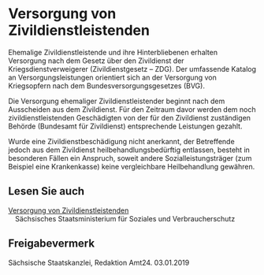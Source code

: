 # Versorgung von Zivildienstleistenden

Ehemalige Zivildienstleistende und ihre Hinterbliebenen erhalten Versorgung nach dem Gesetz über den Zivildienst der Kriegsdienstverweigerer (Zivildienstgesetz – ZDG). Der umfassende Katalog an Versorgungsleistungen orientiert sich an der Versorgung von Kriegsopfern nach dem Bundesversorgungsgesetzes (BVG).

Die Versorgung ehemaliger Zivildienstleistender beginnt nach dem Ausscheiden aus dem Zivildienst. Für den Zeitraum davor werden dem noch zivildienstleistenden Geschädigten von der für den Zivildienst zuständigen Behörde (Bundesamt für Zivildienst) entsprechende Leistungen gezahlt.

Wurde eine Zivildienstbeschädigung nicht anerkannt, der Betreffende jedoch aus dem Zivildienst heilbehandlungsbedürftig entlassen, besteht in besonderen Fällen ein Anspruch, soweit andere Sozialleistungsträger (zum Beispiel eine Krankenkasse) keine vergleichbare Heilbehandlung gewähren.

## Lesen Sie auch

[Versorgung von Zivildienstleistenden](https://www.sms.sachsen.de/entschaedigung.html?_cp=%7B%22accordion-content-4188%22%3A%7B%223%22%3Atrue%2C%224%22%3Atrue%2C%225%22%3Atrue%7D%2C%22previousOpen%22%3A%7B%22group%22%3A%22accordion-content-4188%22%2C%22idx%22%3A3%7D%7D#collapse-content-4190 "Soziale Entschädigung nach Gesundheitsschäden: Zivildienst")  
 Sächsisches Staatsministerium für Soziales und Verbraucherschutz

## Freigabevermerk

Sächsische Staatskanzlei, Redaktion Amt24. 03.01.2019
